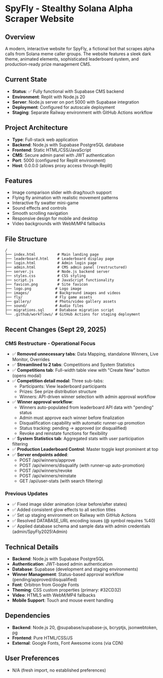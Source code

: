 # SpyFly - Stealthy Solana Alpha Scraper Website

## Overview
A modern, interactive website for SpyFly, a fictional bot that scrapes alpha calls from Solana meme caller groups. The website features a sleek dark theme, animated elements, sophisticated leaderboard system, and production-ready prize management CMS.

## Current State
- **Status**: ✅ Fully functional with Supabase CMS backend
- **Environment**: Replit with Node.js 20
- **Server**: Node.js server on port 5000 with Supabase integration
- **Deployment**: Configured for autoscale deployment
- **Staging**: Separate Railway environment with GitHub Actions workflow

## Project Architecture
- **Type**: Full-stack web application
- **Backend**: Node.js with Supabase PostgreSQL database
- **Frontend**: Static HTML/CSS/JavaScript
- **CMS**: Secure admin panel with JWT authentication
- **Port**: 5000 (configured for Replit environment)
- **Host**: 0.0.0.0 (allows proxy access through Replit)

## Features
- Image comparison slider with drag/touch support
- Flying fly animation with realistic movement patterns
- Interactive fly swatter mini-game
- Sound effects and controls
- Smooth scrolling navigation
- Responsive design for mobile and desktop
- Video backgrounds with WebM/MP4 fallbacks

## File Structure
```
/
├── index.html          # Main landing page
├── leaderboard.html    # Leaderboard display page
├── login.html          # Admin login page
├── admin.html          # CMS admin panel (restructured)
├── server.js           # Node.js backend server
├── styles.css          # CSS styling
├── script.js           # JavaScript functionality
├── favicon.png         # Site favicon
├── logo.png           # Logo image
├── images/            # Background images and videos
├── fly/               # Fly game assets
├── gallery/           # Photo/video gallery assets
├── sound/             # Audio files
├── migrations.sql     # Database migration script
└── .github/workflows/ # GitHub Actions for staging deployment
```

## Recent Changes (Sept 29, 2025)
### CMS Restructure - Operational Focus
- ✅ **Removed unnecessary tabs**: Data Mapping, standalone Winners, Live Monitor, Overrides
- ✅ **Streamlined to 2 tabs**: Competitions and System Statistics
- ✅ **Competitions tab**: Full-width table view with "Create New" button (opens modal)
- ✅ **Competition detail modal**: Three sub-tabs:
  - Participants: View leaderboard participants
  - Prizes: See prize distribution structure
  - Winners: API-driven winner selection with admin approval workflow
- ✅ **Winner approval workflow**:
  - Winners auto-populated from leaderboard API data with "pending" status
  - Admin must approve each winner before finalization
  - Disqualification capability with automatic runner-up promotion
  - Status tracking: pending → approved (or disqualified)
  - Revoke and reinstate functions for flexibility
- ✅ **System Statistics tab**: Aggregated stats with user participation filtering
- ✅ **Production Leaderboard Control**: Master toggle kept prominent at top
- ✅ **Server endpoints added**:
  - POST /api/winners/approve
  - POST /api/winners/disqualify (with runner-up auto-promotion)
  - POST /api/winners/revoke
  - POST /api/winners/reinstate
  - GET /api/user-stats (with search filtering)

### Previous Updates
- ✅ Fixed image slider animation (clear before/after states)
- ✅ Added consistent glow effects to all section titles
- ✅ Set up staging environment on Railway with GitHub Actions
- ✅ Resolved DATABASE_URL encoding issues (@ symbol requires %40)
- ✅ Applied database schema and sample data with admin credentials (admin/SpyFly2025!Admin)

## Technical Details
- **Backend**: Node.js with Supabase PostgreSQL
- **Authentication**: JWT-based admin authentication
- **Database**: Supabase (development and staging environments)
- **Winner Management**: Status-based approval workflow (pending/approved/disqualified)
- **Font**: Orbitron from Google Fonts
- **Theming**: CSS custom properties (primary: #32CD32)
- **Video**: HTML5 with WebM/MP4 fallbacks
- **Mobile Support**: Touch and mouse event handling

## Dependencies
- **Backend**: Node.js 20, @supabase/supabase-js, bcryptjs, jsonwebtoken, pg
- **Frontend**: Pure HTML/CSS/JS
- **External**: Google Fonts, Font Awesome icons (via CDN)

## User Preferences
- N/A (fresh import, no established preferences)